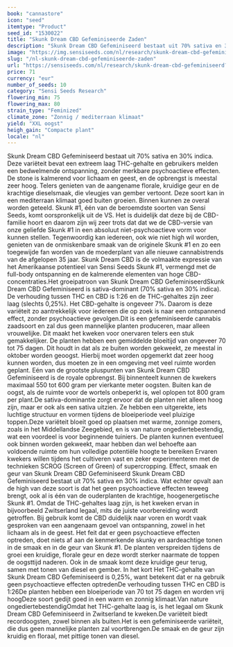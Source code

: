 ```yaml
---
book: "cannastore"
icon: "seed"
itemtype: "Product"
seed_id: "1530022"
title: "Skunk Dream CBD Gefeminiseerde Zaden"
description: "Skunk Dream CBD Gefeminiseerd bestaat uit 70% sativa en 30% indica. Het THC-gehalte is 0,25% en de high is ontspannend. De geur is kruidig en floraal."
image: "https://img.sensiseeds.com/nl/research/skunk-dream-cbd-gefeminiseerd-image.png"
slug: "/nl-skunk-dream-cbd-gefeminiseerde-zaden"
url: "https://sensiseeds.com/nl/research/skunk-dream-cbd-gefeminiseerd?a_aid=cannastore"
price: 71
currency: "eur"
number_of_seeds: 10
category: "Sensi Seeds Research"
flowering_min: 75
flowering_max: 80
strain_type: "Feminized"
climate_zone: "Zonnig / mediterraan klimaat"
yield: "XXL oogst"
heigh_gain: "Compacte plant"
locale: "nl"
---
```

Skunk Dream CBD Gefeminiseerd bestaat uit 70% sativa en 30% indica. Deze variëteit bevat een extreem laag THC-gehalte en gebruikers melden een bedwelmende ontspanning, zonder merkbare psychoactieve effecten. De stone is kalmerend voor lichaam en geest, en de opbrengst is meestal zeer hoog. Telers genieten van de aangename florale, kruidige geur en de krachtige dieselsmaak, die vleugjes van gember vertoont. Deze soort kan in een mediterraan klimaat goed buiten groeien. Binnen kunnen ze overal worden geteeld. Skunk #1, één van de beroemdste soorten van Sensi Seeds, komt oorspronkelijk uit de VS. Het is duidelijk dat deze bij de CBD-familie hoort en daarom zijn wij zeer trots dat dat we de CBD-versie van onze geliefde Skunk #1 in een absoluut niet-psychoactieve vorm voor kunnen stellen. Tegenwoordig kan iedereen, ook wie niet high wil worden, genieten van de onmiskenbare smaak van de originele Skunk #1 en zo een toegewijde fan worden van de moederplant van alle nieuwe cannabistrends van de afgelopen 35 jaar. Skunk Dream CBD is de volmaakte expressie van het Amerikaanse potentieel van Sensi Seeds Skunk #1, vermengd met de full-body ontspanning en de kalmerende elementen van hoge CBD-concentraties.Het groeipatroon van Skunk Dream CBD GefeminiseerdSkunk Dream CBD Gefeminiseerd is sativa-dominant (70% sativa en 30% indica). De verhouding tussen THC en CBD is 1:26 en de THC-gehaltes zijn zeer laag (slechts 0,25%). Het CBD-gehalte is ongeveer 7%. Daarom is deze variëteit zo aantrekkelijk voor iedereen die op zoek is naar een ontspannend effect, zonder psychoactieve gevolgen.Dit is een gefeminiseerde cannabis zaadsoort en zal dus geen mannelijke planten produceren, maar alleen vrouwelijke. Dit maakt het kweken voor onervaren telers een stuk gemakkelijker. De planten hebben een gemiddelde bloeitijd van ongeveer 70 tot 75 dagen. Dit houdt in dat als ze buiten worden gekweekt, ze meestal in oktober worden geoogst. Hierbij moet worden opgemerkt dat zeer hoog kunnen worden, dus moeten ze in een omgeving met veel ruimte worden geplant. Eén van de grootste pluspunten van Skunk Dream CBD Gefeminiseerd is de royale opbrengst. Bij binnenteelt kunnen de kwekers maximaal 550 tot 600 gram per vierkante meter oogsten. Buiten kan de oogst, als de ruimte voor de wortels onbeperkt is, wel oplopen tot 800 gram per plant.De sativa-dominantie zorgt ervoor dat de planten niet alleen hoog zijn, maar er ook als een sativa uitzien. Ze hebben een uitgerekte, iets luchtige structuur en vormen tijdens de bloeiperiode veel pluizige toppen.Deze variëteit bloeit goed op plaatsen met warme, zonnige zomers, zoals in het Middellandse Zeegebied, en is van nature ongediertebestendig, wat een voordeel is voor beginnende tuiniers. De planten kunnen eventueel ook binnen worden gekweekt, maar hebben dan wel behoefte aan voldoende ruimte om hun volledige potentiële hoogte te bereiken Ervaren kwekers willen tijdens het cultiveren vast en zeker experimenteren met de technieken SCROG (Screen of Green) of supercropping. Effect, smaak en geur van Skunk Dream CBD Gefeminiseerd Skunk Dream CBD Gefeminiseerd bestaat uit 70% sativa en 30% indica. Wat echter opvalt aan de high van deze soort is dat het geen psychoactieve effecten teweeg brengt, ook al is één van de ouderplanten de krachtige, hoogenergetische Skunk #1. Omdat de THC-gehaltes laag zijn, is het kweken ervan in bijvoorbeeld Zwitserland legaal, mits de juiste voorbereiding wordt getroffen. Bij gebruik komt de CBD duidelijk naar voren en wordt vaak gesproken van een aangenaam gevoel van ontspanning, zowel in het lichaam als in de geest. Het feit dat er geen psychoactieve effecten optreden, doet niets af aan de kenmerkende skunky en aardeachtige tonen in de smaak en in de geur van Skunk #1. De planten verspreiden tijdens de groei een kruidige, florale geur en deze wordt sterker naarmate de toppen de oogsttijd naderen. Ook in de smaak komt deze kruidige geur terug, samen met tonen van diesel en gember. In het kort Het THC-gehalte van Skunk Dream CBD Gefeminiseerd is 0,25%, want betekent dat er na gebruik geen psychoactieve effecten optredenDe verhouding tussen THC en CBD is 1:26De planten hebben een bloeiperiode van 70 tot 75 dagen en worden vrij hoogDeze soort gedijt goed in een warm en zonnig klimaat.Van nature ongediertebestendigOmdat het THC-gehalte laag is, is het legaal om Skunk Dream CBD Gefeminiseerd in Zwitserland te kweken.De variëteit biedt recordoogsten, zowel binnen als buiten.Het is een gefeminiseerde variëteit, die dus geen mannelijke planten zal voortbrengen.De smaak en de geur zijn kruidig en floraal, met pittige tonen van diesel.
